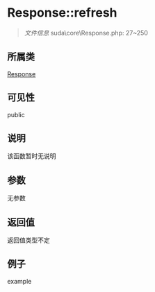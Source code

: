 # Response::refresh



> *文件信息* suda\core\Response.php: 27~250

## 所属类 

[Response](../Response.md)

## 可见性

 public 

## 说明

该函数暂时无说明


## 参数


无参数


## 返回值

返回值类型不定


## 例子

example
